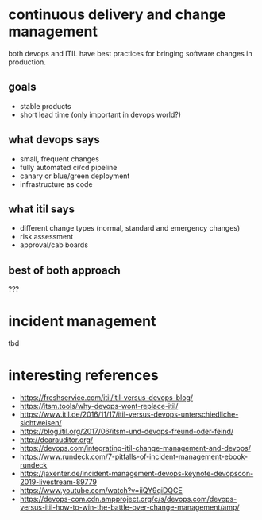 # continuous delivery and change management

both devops and ITIL have best practices for bringing software changes in production.

## goals

- stable products
- short lead time (only important in devops world?)

## what devops says

- small, frequent changes
- fully automated ci/cd pipeline
- canary or blue/green deployment
- infrastructure as code

## what itil says

- different change types (normal, standard and emergency changes)
- risk assessment
- approval/cab boards

## best of both approach

???

# incident management

tbd



# interesting references

- https://freshservice.com/itil/itil-versus-devops-blog/
- https://itsm.tools/why-devops-wont-replace-itil/
- https://www.itil.de/2016/11/17/itil-versus-devops-unterschiedliche-sichtweisen/
- https://blog.itil.org/2017/06/itsm-und-devops-freund-oder-feind/
- http://dearauditor.org/
- https://devops.com/integrating-itil-change-management-and-devops/
- https://www.rundeck.com/7-pitfalls-of-incident-management-ebook-rundeck
- https://jaxenter.de/incident-management-devops-keynote-devopscon-2019-livestream-89779
- https://www.youtube.com/watch?v=iiQY9qiDQCE
- https://devops-com.cdn.ampproject.org/c/s/devops.com/devops-versus-itil-how-to-win-the-battle-over-change-management/amp/

